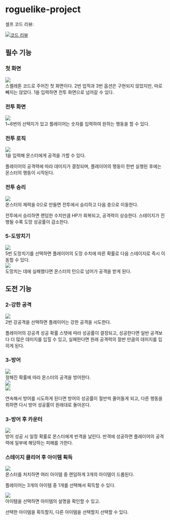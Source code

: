 # roguelike-project
셀프 코드 리뷰:

[![코드 리뷰](https://github.com/user-attachments/assets/d0eb610d-75b0-4767-8cba-b1220ae82b30)]([https://unity3d.com/kr](https://velog.io/@mwj1205/posts))

## 필수 기능 <a id="section2-1"></a>
### 첫 화면
<img src="https://velog.velcdn.com/images/mwj1205/post/012dece0-912f-4c1f-b1c2-d1defbf7764f/image.png" style="display: block; margin: 0; padding: 0;">
스켈레톤 코드로 주어진 첫 화면이다.
2번 업적과 3번 옵션은 구현되지 않았지만, 따로 빼지는 않았다.
1을 입력하면 전투 화면으로 넘어갈 수 있다.

### 전투 화면
<img src="https://velog.velcdn.com/images/mwj1205/post/46d210b2-e263-45e1-9da8-ca3208dd9118/image.png" style="display: block; margin: 0; padding: 0;">
1~6번의 선택지가 있고 플레이어는 숫자를 입력하여 원하는 행동을 할 수 있다.

### 전투 로직
<img src="https://velog.velcdn.com/images/mwj1205/post/5e0ea0f2-ecfc-4a5b-a453-0d05f4c80fa2/image.png" style="display: block; margin: 0; padding: 0;">
1을 입력해 몬스터에게 공격을 가할 수 있다.

플레이어의 공격력에 따라 데미지가 결정되며, 
플레이어의 행동이 한번 실행된 후에는 몬스터의 행동이 시작된다.

### 전투 승리
<img src="https://velog.velcdn.com/images/mwj1205/post/b99aa73d-aaa1-4949-b6ac-6a19522d8c39/image.png" style="display: block; margin: 0; padding: 0;">
몬스터의 체력을 0으로 만들면 전투에서 승리하고 다음 층으로 이동한다.

전투에서 승리하면 랜덤한 수치만큼 HP가 회복되고, 공격력이 상승한다.
스테이지가 진행될 수록 도망 성공률이 감소한다.

### 5-도망치기
<img src="https://velog.velcdn.com/images/mwj1205/post/e4406a97-9d30-476f-9e5e-85b499d07eb0/image.png" style="display: block; margin: 0; padding: 0;">
5번 도망치기를 선택하면 플레이어의 도망 수치에 따른 확률로 다음 스테이지로 즉시 이동할 수 있다. 

<img src="https://velog.velcdn.com/images/mwj1205/post/49760f87-4886-4b13-b27a-30034f643562/image.png" style="display: block; margin-bottom: 0; padding: 0;">
도망치는 데에 실패했다면 몬스터의 턴으로 넘어가 공격을 받게 된다.


## 도전 기능 <a id="section2-2"></a>
### 2-강한 공격
<img src="https://velog.velcdn.com/images/mwj1205/post/4243b971-9521-4a63-9aac-4d65879be749/image.png" style="display: block; margin: 0; padding: 0;">
2번 강공격을 선택하면 플레이어는 강한 공격을 시도한다.

플레이어의 강공격 성공 확률 스텟에 따라 성공률이 결정되고, 성공한다면 일반 공격보다 더 많은 데미지를 입힐 수 있고, 실패한다면 원래 공격력의 절반 만큼의 데미지를 입히게 된다.

### 3-방어
<img src="https://velog.velcdn.com/images/mwj1205/post/c1f8f073-6c19-41d0-9a94-3a6dc41868bb/image.png" style="display: block; margin: 0; padding: 0;">
정해진 확률에 따라 몬스터의 공격을 방어한다.

<img src="https://velog.velcdn.com/images/mwj1205/post/3cc5a1ec-e9c8-428d-a344-98a93db9c802/image.png" style="display: block; margin-bottom: 0; padding: 0;">
<img src="https://velog.velcdn.com/images/mwj1205/post/5fec605a-8e14-4ed5-9787-c0a464fed5dc/image.png" style="display: block; margin-bottom: 0; padding: 0;">

연속해서 방어를 시도하게 된다면 방어의 성공률이 절반씩 줄어들게 되고,
다른 행동을 취하면 다시 방어 성공률이 원래대로 돌아온다.

### 3-방어 후 카운터
<img src="https://velog.velcdn.com/images/mwj1205/post/96de73a2-3272-466c-9273-9f4efaf87bad/image.png" style="display: block; margin-bottom: 0; padding: 0;">
방어 성공 시 일정 확률로 몬스터에게 반격을 날린다.
반격에 성공하면 플레이어의 공격력에 일부에 해당하는 피해를 가한다.

### 스테이지 클리어 후 아이템 획득
<img src="https://velog.velcdn.com/images/mwj1205/post/8346ab78-19c5-4a9e-8eee-333822d58544/image.png" style="display: block; margin: 0; padding: 0;">
몬스터를 처치하면 여러 아이템 중 랜덤하게 3개의 아이템이 드롭된다.

플레이어는 3개의 아이템 중 1개를 선택해서 획득할 수 있다.

<img src="https://velog.velcdn.com/images/mwj1205/post/72139fe9-4ca1-4909-9d42-fb8d492bb10c/image.png" style="display: block; margin: 0; padding: 0;">
아이템을 선택하면 아이템의 설명을 확인할 수 있고. 

선택한 아이템을 획득할지, 다른 아이템을 선택할지 선택할 수 있다.
